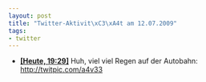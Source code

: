 ```yaml
--- 
layout: post
title: "Twitter-Aktivit\xC3\xA4t am 12.07.2009"
tags: 
- twitter
---
```

<ul class="aktt_tweet_digest">
	<li><strong><a href="http://twitter.com/fabianonline/statuses/2600885042">[Heute, 19:29]</a></strong> Huh, viel viel Regen auf der Autobahn: <a href="http://twitpic.com/a4v33" rel="nofollow">http://twitpic.com/a4v33</a></li>
</ul>
